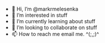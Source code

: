 - 👋 Hi, I’m @markrmelesenka
- 👀 I’m interested in stuff
- 🌱 I’m currently learning about stuff
- 💞️ I’m looking to collaborate on stuff
- 📫 How to reach me email me.  ^(;,;)^ 

<!---
markrmelesenka/markrmelesenka is a ✨ special ✨ repository because its `README.md` (this file) appears on your GitHub profile.
You can click the Preview link to take a look at your changes.
--->
